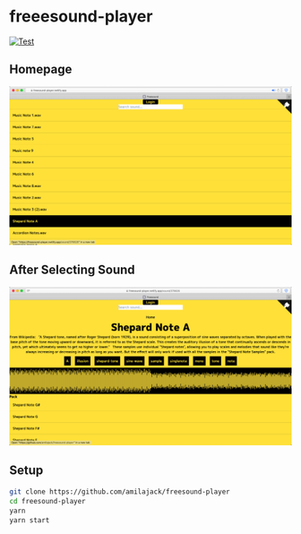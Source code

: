 # freeesound-player

[![Test](https://github.com/amilajack/freesound-player/workflows/Test/badge.svg)](https://github.com/amilajack/freesound-player/actions?query=workflow%3ATest)

## Homepage

![freesound-player's homepage as of 7:49 PM PST Tuesday, September 22, 2020](screenshots/homepage-2020-09-23-at-6.05.05-PM.png)

## After Selecting Sound

![freesound-player's appearance after selecting a sound as of 7:55 PM PST Tuesday, September 22, 2020](https://github.com/amilajack/freesound-player/blob/master/screenshots/soundpage-2020-09-23-at-6.07.14-PM.png)

## Setup

```bash
git clone https://github.com/amilajack/freesound-player
cd freesound-player
yarn
yarn start
```
